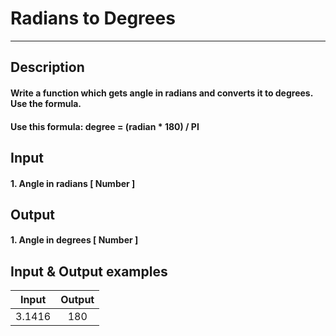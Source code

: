 # Radians to Degrees
---

## Description
#### Write a function which gets angle in radians and converts it to degrees. Use the formula.
#### Use this formula:    degree = (radian * 180) / PI

## Input
#### 1. Angle in radians [ Number ]

## Output
#### 1. Angle in degrees [ Number ]

## Input & Output examples

|  Input   |  Output  |
| -------- | :------: |
|  3.1416  |   180    |